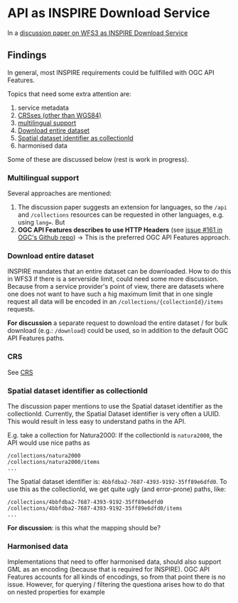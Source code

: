 # API as INSPIRE Download Service
In a [discussion paper on WFS3 as INSPIRE Download Service](https://webgate.ec.europa.eu/fpfis/wikis/download/attachments/299735841/DOC-5%20IRs-WFS3.0%20mapping%20discussion%20paper.pdf?version=1&modificationDate=1540280014657&api=v2)

## Findings
In general, most INSPIRE requirements could be fullfilled with OGC API Features.

Topics that need some extra attention are:
1. service metadata
1. [CRSses (other than WGS84)](#crs)
1. [multilingual support](#multilingual-support)
1. [Download entire dataset](#download-entire-dataset)
1. [Spatial dataset identifier as collectionId](#spatial-dataset-identifier-as-collectionid)
1. harmonised data

Some of these are discussed below (rest is work in progress).

### Multilingual support
Several approaches are mentioned:
1. The discussion paper suggests an extension for languages, so the ```/api``` and ```/collections``` resources can be requested in other languages, e.g. using ```lang=```. But
1. **OGC API Features describes to use HTTP Headers** (see [issue #161 in OGC's Github repo](https://github.com/opengeospatial/WFS_FES/issues/161)) -> This is the preferred OGC API Features approach.

### Download entire dataset
INSPIRE mandates that an entire dataset can be downloaded. How to do this in WFS3 if there is a serverside limit, could need some more discussion. Because from a service provider's point of view, there are datasets where one does not want to have such a hig maximum limit that in one single request all data will be encoded in an ```/collections/{collectionId}/items``` requests.

**For discussion** a separate request to download the entire dataset / for bulk download (e.g.: ```/download```) could be used, so in addition to the default OGC API Features paths.

### CRS
See [CRS](CRS.md)

### Spatial dataset identifier as collectionId
The discussion paper mentions to use the Spatial dataset identifier as the collectionId. Currently, the Spatial Dataset identifier is very often a UUID. This would result in less easy to understand paths in the API.

E.g. take a collection for Natura2000:
If the collectionId is ```natura2000```, the API would use nice paths as

```
/collections/natura2000
/collections/natura2000/items
...
```

The Spatial dataset identifier is: ```4bbfdba2-7687-4393-9192-35ff89e6dfd0```. To use this as the collectionId, we get quite ugly (and error-prone) paths, like:
```
/collections/4bbfdba2-7687-4393-9192-35ff89e6dfd0
/collections/4bbfdba2-7687-4393-9192-35ff89e6dfd0/items
...
```

**For discussion**: is this what the mapping should be?

### Harmonised data
Implementations that need to offer harmonised data, should also support GML as an encoding (because that is required for INSPIRE). OGC API Features accounts for all kinds of encodings, so from that point there is no issue. However, for querying / filtering the questiona arises how to do that on nested properties for example
